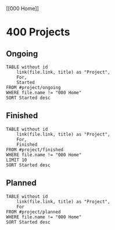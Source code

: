 [[000 Home]]

# 400 Projects

## Ongoing
```dataview
TABLE without id
    link(file.link, title) as "Project",
	For,
	Started
FROM #project/ongoing
WHERE file.name != "000 Home"
SORT Started desc
```

## Finished
```dataview
TABLE without id
    link(file.link, title) as "Project",
	For,
	Finished
FROM #project/finished
WHERE file.name != "000 Home"
LIMIT 10
SORT Started desc
```

## Planned
```dataview
TABLE without id
    link(file.link, title) as "Project",
	For
FROM #project/planned
WHERE file.name != "000 Home"
SORT Started desc
```